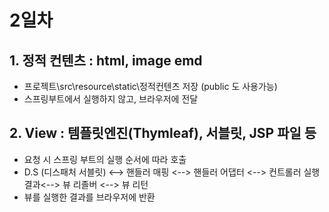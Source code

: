 # 2일차

## 1. 정적 컨텐츠 : html, image emd
- 프로젝트\src\resource\static\정적컨텐츠 저장 (public 도 사용가능)
- 스프링부트에서 실행하지 않고, 브라우저에 전달


## 2. View : 템플릿엔진(Thymleaf), 서블릿, JSP 파일 등
- 요청 시 스프링 부트의 실행 순서에 따라 호출
- D.S (디스패처 서블릿) <--> 핸들러 매핑 <-->  핸들러 어댑터  <--> 컨트롤러 실행결과<-->  뷰 리졸버    <--> 뷰 리턴
- 뷰를 실행한 결과를 브라우저에 반환 


